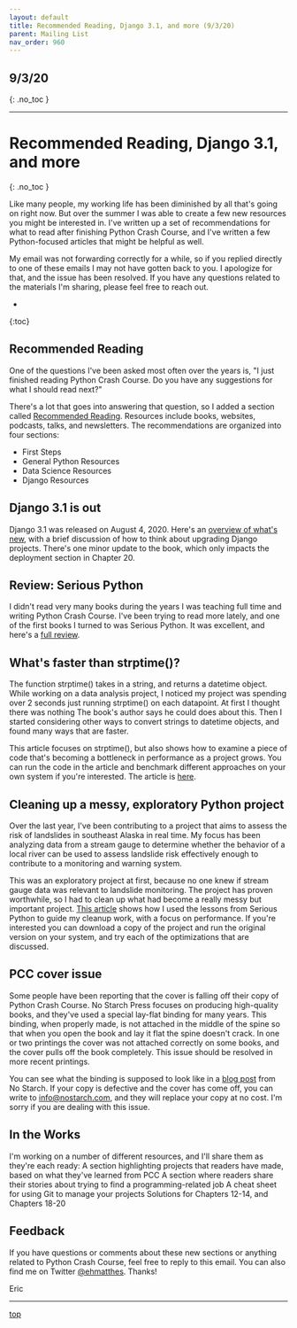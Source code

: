```yaml
---
layout: default
title: Recommended Reading, Django 3.1, and more (9/3/20)
parent: Mailing List
nav_order: 960
---
```


## 9/3/20
{: .no_toc }

---

# Recommended Reading, Django 3.1, and more
{: .no_toc }

Like many people, my working life has been diminished by all that's going on right now. But over the summer I was able to create a few new resources you might be interested in. I've written up a set of recommendations for what to read after finishing Python Crash Course, and I've written a few Python-focused articles that might be helpful as well.

My email was not forwarding correctly for a while, so if you replied directly to one of these emails I may not have gotten back to you. I apologize for that, and the issue has been resolved. If you have any questions related to the materials I'm sharing, please feel free to reach out.

* 
{:toc}

## Recommended Reading

One of the questions I've been asked most often over the years is, "I just finished reading Python Crash Course. Do you have any suggestions for what I should read next?"

There's a lot that goes into answering that question, so I added a section called [Recommended Reading](https://ehmatthes.github.io/pcc_2e/recommended_reading/recommended_reading/). Resources include books, websites, podcasts, talks, and newsletters. The recommendations are organized into four sections:
- First Steps
- General Python Resources
- Data Science Resources
- Django Resources


## Django 3.1 is out

Django 3.1 was released on August 4, 2020. Here's an [overview of what's new](https://ehmatthes.github.io/pcc_2e/updates/django3_1/), with a brief discussion of how to think about upgrading Django projects. There's one minor update to the book, which only impacts the deployment section in Chapter 20.

## Review: Serious Python

I didn't read very many books during the years I was teaching full time and writing Python Crash Course. I've been trying to read more lately, and one of the first books I turned to was Serious Python. It was excellent, and here's a [full review](https://ehmatthes.com/blog/review_serious_python/).

## What's faster than strptime()?

The function strptime() takes in a string, and returns a datetime object. While working on a data analysis project, I noticed my project was spending over 2 seconds just running strptime() on each datapoint. At first I thought there was nothing The book's author says he could does about this. Then I started considering other ways to convert strings to datetime objects, and found many ways that are faster.

This article focuses on strptime(), but also shows how to examine a piece of code that's becoming a bottleneck in performance as a project grows. You can run the code in the article and benchmark different approaches on your own system if you're interested. The article is [here](https://ehmatthes.com/blog/faster_than_strptime/).

## Cleaning up a messy, exploratory Python project

Over the last year, I've been contributing to a project that aims to assess the risk of landslides in southeast Alaska in real time. My focus has been analyzing data from a stream gauge to determine whether the behavior of a local river can be used to assess landslide risk effectively enough to contribute to a monitoring and warning system.

This was an exploratory project at first, because no one knew if stream gauge data was relevant to landslide monitoring. The project has proven worthwhile, so I had to clean up what had become a really messy but important project. [This article](https://ehmatthes.com/blog/messy_python_project/) shows how I used the lessons from Serious Python to guide my cleanup work, with a focus on performance. If you're interested you can download a copy of the project and run the original version on your system, and try each of the optimizations that are discussed.

## PCC cover issue

Some people have been reporting that the cover is falling off their copy of Python Crash Course. No Starch Press focuses on producing high-quality books, and they've used a special lay-flat binding for many years. This binding, when properly made, is not attached in the middle of the spine so that when you open the book and lay it flat the spine doesn't crack. In one or two printings the cover was not attached correctly on some books, and the cover pulls off the book completely. This issue should be resolved in more recent printings.

You can see what the binding is supposed to look like in a [blog post](https://nostarch.com/blog/lay-flat-bindings-what-and-how) from No Starch. If your copy is defective and the cover has come off, you can write to info@nostarch.com, and they will replace your copy at no cost. I'm sorry if you are dealing with this issue.

## In the Works

I'm working on a number of different resources, and I'll share them as they're each ready:
A section highlighting projects that readers have made, based on what they've learned from PCC
A section where readers share their stories about trying to find a programming-related job
A cheat sheet for using Git to manage your projects
Solutions for Chapters 12-14, and Chapters 18-20

## Feedback

If you have questions or comments about these new sections or anything related to Python Crash Course, feel free to reply to this email. You can also find me on Twitter [@ehmatthes](https://twitter.com/ehmatthes). Thanks!

Eric

---

[top](#top)